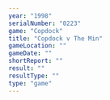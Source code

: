 ```yaml
---
year: "1998"
serialNumber: "0223" 
game: "Copdock"
title: "Copdock v The Min"
gameLocation: ""
gameDate: ""
shortReport: ""
result: ""
resultType: ""
type: "game"
---
```

